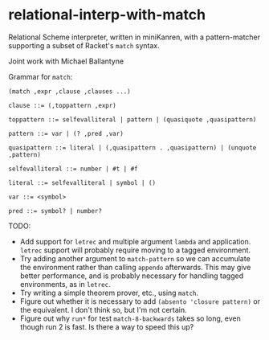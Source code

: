 # relational-interp-with-match
Relational Scheme interpreter, written in miniKanren, with a pattern-matcher supporting a subset of Racket's `match` syntax.

Joint work with Michael Ballantyne


Grammar for `match`:

```
(match ,expr ,clause ,clauses ...)

clause ::= (,toppattern ,expr)

toppattern ::= selfevalliteral | pattern | (quasiquote ,quasipattern)

pattern ::= var | (? ,pred ,var)

quasipattern ::= literal | (,quasipattern . ,quasipattern) | (unquote ,pattern)

selfevalliteral ::= number | #t | #f

literal ::= selfevalliteral | symbol | ()

var ::= <symbol>

pred ::= symbol? | number?
```


TODO:

* Add support for `letrec` and multiple argument `lambda` and application.  `letrec` support will probably require moving to a tagged environment.
* Try adding another argument to `match-pattern` so we can accumulate the environment rather than calling `appendo` afterwards.  This may give better performance, and is probably necessary for handling tagged environments, as in `letrec`.
* Try writing a simple theorem prover, etc., using `match`.
* Figure out whether it is necessary to add `(absento 'closure pattern)` or the equivalent.  I don't think so, but I'm not certain.
* Figure out why `run*` for test `match-8-backwards` takes so long, even though run 2 is fast.  Is there a way to speed this up?
